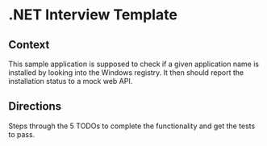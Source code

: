 # .NET Interview Template

## Context
This sample application is supposed to check if a given application name is installed by looking into the Windows registry.
It then should report the installation status to a mock web API.

## Directions
Steps through the 5 TODOs to complete the functionality and get the tests to pass.

